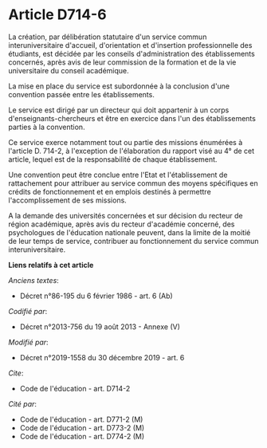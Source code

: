 # Article D714-6

La création, par délibération statutaire d'un service commun interuniversitaire d'accueil, d'orientation et d'insertion
professionnelle des étudiants, est décidée par les conseils d'administration des établissements concernés, après avis de leur
commission de la formation et de la vie universitaire du conseil académique.

La mise en place du service est subordonnée à la conclusion d'une convention passée entre les établissements.

Le service est dirigé par un directeur qui doit appartenir à un corps d'enseignants-chercheurs et être en exercice dans l'un
des établissements parties à la convention.

Ce service exerce notamment tout ou partie des missions énumérées à l'article D. 714-2, à l'exception de l'élaboration du
rapport visé au 4° de cet article, lequel est de la responsabilité de chaque établissement.

Une convention peut être conclue entre l'Etat et l'établissement de rattachement pour attribuer au service commun des moyens
spécifiques en crédits de fonctionnement et en emplois destinés à permettre l'accomplissement de ses missions.

A la demande des universités concernées et sur décision du recteur de région académique, après avis du recteur d'académie
concerné, des psychologues de l'éducation nationale peuvent, dans la limite de la moitié de leur temps de service, contribuer
au fonctionnement du service commun interuniversitaire.

**Liens relatifs à cet article**

_Anciens textes_:

  - Décret n°86-195 du 6 février 1986 - art. 6 (Ab)

_Codifié par_:

  - Décret n°2013-756 du 19 août 2013 -  Annexe (V)

_Modifié par_:

  - Décret n°2019-1558 du 30 décembre 2019 - art. 6

_Cite_:

  - Code de l'éducation - art. D714-2

_Cité par_:

  - Code de l'éducation - art. D771-2 (M)
  - Code de l'éducation - art. D773-2 (M)
  - Code de l'éducation - art. D774-2 (M)
